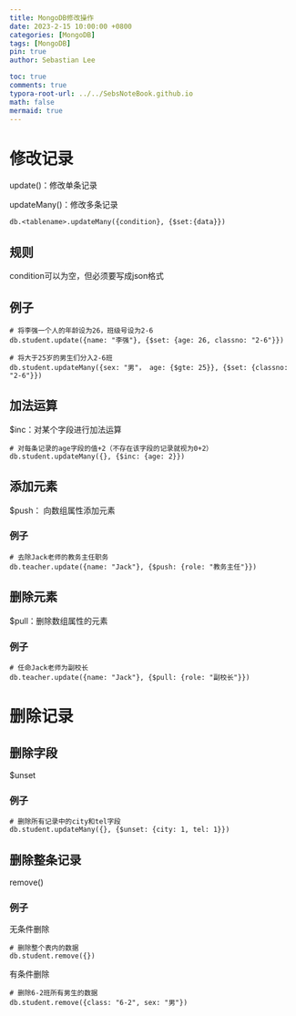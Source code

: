 ```yaml
---
title: MongoDB修改操作
date: 2023-2-15 10:00:00 +0800
categories: [MongoDB]
tags: [MongoDB]
pin: true
author: Sebastian Lee

toc: true
comments: true
typora-root-url: ../../SebsNoteBook.github.io
math: false
mermaid: true
---
```


# 修改记录

update()：修改单条记录

updateMany()：修改多条记录

```
db.<tablename>.updateMany({condition}, {$set:{data}})
```

## 规则

condition可以为空，但必须要写成json格式

## 例子

```
# 将李强一个人的年龄设为26，班级号设为2-6
db.student.update({name: "李强"}, {$set: {age: 26, classno: "2-6"}})
```

```
# 将大于25岁的男生们分入2-6班
db.student.updateMany({sex: "男"， age: {$gte: 25}}, {$set: {classno: "2-6"}})
```

## 加法运算

$inc：对某个字段进行加法运算

```
# 对每条记录的age字段的值+2（不存在该字段的记录就视为0+2）
db.student.updateMany({}, {$inc: {age: 2}})
```

## 添加元素

$push： 向数组属性添加元素

### 例子

```
# 去除Jack老师的教务主任职务
db.teacher.update({name: "Jack"}, {$push: {role: "教务主任"}})
```

## 删除元素

$pull：删除数组属性的元素

### 例子

```
# 任命Jack老师为副校长
db.teacher.update({name: "Jack"}, {$pull: {role: "副校长"}})
```

# 删除记录

## 删除字段

$unset

### 例子

```
# 删除所有记录中的city和tel字段
db.student.updateMany({}, {$unset: {city: 1, tel: 1}})
```

## 删除整条记录

remove()

### 例子

无条件删除

```
# 删除整个表内的数据
db.student.remove({})
```

有条件删除

```
# 删除6-2班所有男生的数据
db.student.remove({class: "6-2", sex: "男"})
```

